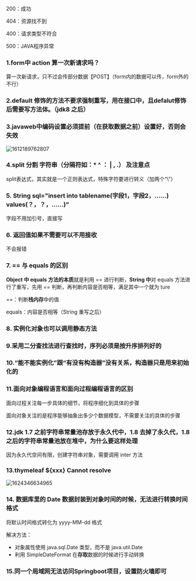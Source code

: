 200：成功

404：资源找不到

400：请求类型不符合

500：JAVA程序异常



### 1.form中 action 算一次新请求吗？ 

算一次新请求，只不过会传部分数据【POST】（form内的数据可以传，form外的不行）



### 2.default 修饰的方法不要求强制重写，用在接口中，且defalut修饰后需要写方法体。（jdk8 之后）



### 3.javaweb中编码设置必须提前（在获取数据之前）设置好，否则会失效

![1612189762807](C:\Users\86185\AppData\Roaming\Typora\typora-user-images\1612189762807.png)



### 4.split 分割 字符串（分隔符如：* ^ ： | , .） 及注意点

split表达式，其实就是一个正则表达式，特殊字符要进行转义（加两个“\”） 



### 5.  String sql="insert into tablename(字段1，字段2，......) values(？，？，......)"

字段不用加引号，直接写



### 6. 返回值如果不需要可以不用接收

不会报错



### 7. == 与 equals 的区别

**Object 中 equals 方法的本质**就是利用 == 进行判断，**String 中**对 equals 方法进行了重写，先用 == 判断，再判断内容是否相等，满足其中一个就为 ture

==：判断**栈内存**中的值

equals：内容是否相等（String 重写之后）



### 8. 实例化对象也可以调用静态方法



### 9.采用二分查找法进行查找时，序列必须是按升序排列好的



### 10.“能不能实例化”跟“有没有构造器”没有关系，构造器只是用来初始化的



### 11.面向对象编程语言和面向过程编程语言的区别

面向过程关注每一步具体的细节，将程序细化到具体的步骤

面向对象关注的是程序能够抽象出多少个数据模型，不需要关注的具体的步骤



### 12.jdk 1.7 之前字符串常量池存放于永久代中，1.8 去掉了永久代，1.8 之后的字符串常量池放在堆中，为什么要这样处理

因为永久代空间有限，创建字符串对象，需要调用 inter 方法



### 13.thymeleaf ${xxx} Cannot resolve

![1624346634965](C:\Users\86185\AppData\Roaming\Typora\typora-user-images\1624346634965.png)



### 14. 数据库里的 Date 数据封装到对象时间的时候，无法进行转换时间格式

将默认时间格式转化为 yyyy-MM-dd 格式

解决方法：

- 对象属性使用 java.sql.Date 类型，而不是 java.util.Date
- 利用 SimpleDateFormat 在**存取**数据的时候进行手动转换



### 15.同一个局域网无法访问Springboot项目，设置防火墙即可

